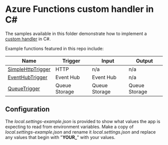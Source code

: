 
# Azure Functions custom handler in C#

The samples available in this folder demonstrate how to implement a [custom handler](https://docs.microsoft.com/azure/azure-functions/functions-custom-handlers) in C#.

Example functions featured in this repo include:

| Name | Trigger | Input | Output |
|------|---------|-------|--------|
| [SimpleHttpTrigger](../../../tree/master/CSharp/SimpleHttpTrigger) | HTTP | n/a   | n/a    |
| [EventHubTrigger](../../../tree/master/CSharp/EventHubTrigger) | Event Hub | Event Hub | n/a |
| [QueueTrigger](../../../tree/master/CSharp/QueueTrigger) | Queue Storage | Queue Storage | Queue Storage|

## Configuration

The *local.settings-example.json* is provided to show what values the app is expecting to read from environment variables. Make a copy of *local.settings-example.json* and rename it *local.settings.json* and replace any values that begin with "**YOUR_**" with your values.